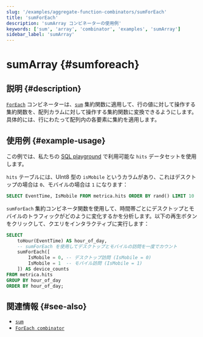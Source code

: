 ```yaml
---
slug: '/examples/aggregate-function-combinators/sumForEach'
title: 'sumForEach'
description: 'sumArray コンビネーターの使用例'
keywords: ['sum', 'array', 'combinator', 'examples', 'sumArray']
sidebar_label: 'sumArray'
---
```



# sumArray {#sumforeach}

## 説明 {#description}

[`ForEach`](/sql-reference/aggregate-functions/combinators#-foreach) コンビネーターは、[`sum`](/sql-reference/aggregate-functions/reference/sum) 集約関数に適用して、行の値に対して操作する集約関数を、配列カラムに対して操作する集約関数に変換できるようにします。具体的には、行にわたって配列内の各要素に集約を適用します。

## 使用例 {#example-usage}

この例では、私たちの [SQL playground](https://sql.clickhouse.com/) で利用可能な `hits` データセットを使用します。

`hits` テーブルには、UInt8 型の `isMobile` というカラムがあり、これはデスクトップの場合は `0`、モバイルの場合は `1` になります：

```sql runnable
SELECT EventTime, IsMobile FROM metrica.hits ORDER BY rand() LIMIT 10
```

`sumForEach` 集約コンビネータ関数を使用して、時間帯ごとにデスクトップとモバイルのトラフィックがどのように変化するかを分析します。以下の再生ボタンをクリックして、クエリをインタラクティブに実行します：

```sql runnable
SELECT
    toHour(EventTime) AS hour_of_day,
    -- sumForEach を使用してデスクトップとモバイルの訪問を一度でカウント
    sumForEach([
        IsMobile = 0, -- デスクトップ訪問 (IsMobile = 0)
        IsMobile = 1  -- モバイル訪問 (IsMobile = 1)
    ]) AS device_counts
FROM metrica.hits
GROUP BY hour_of_day
ORDER BY hour_of_day;
```

## 関連情報 {#see-also}
- [`sum`](/sql-reference/aggregate-functions/reference/sum)
- [`ForEach combinator`](/sql-reference/aggregate-functions/combinators#-foreach)
